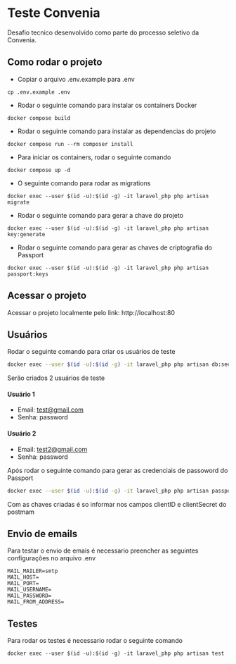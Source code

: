 # Teste Convenia

Desafio tecnico desenvolvido como parte do processo seletivo da Convenia.

## Como rodar o projeto

- Copiar o arquivo .env.example para .env
```console
cp .env.example .env
```

- Rodar o seguinte comando para instalar os containers Docker
```console
docker compose build
```

- Rodar o seguinte comando para instalar as dependencias do projeto
```console
docker compose run --rm composer install 
```

- Para iniciar os containers, rodar o seguinte comando
```console
docker compose up -d
```

- O seguinte comando para rodar as migrations
```console
docker exec --user $(id -u):$(id -g) -it laravel_php php artisan migrate
```

- Rodar o seguinte comando para gerar a chave do projeto
```console
docker exec --user $(id -u):$(id -g) -it laravel_php php artisan key:generate
```

- Rodar o seguinte comando para gerar as chaves de criptografia do Passport
```console
docker exec --user $(id -u):$(id -g) -it laravel_php php artisan passport:keys
```

## Acessar o projeto

Acessar o projeto localmente pelo link: http://localhost:80

## Usuários

Rodar o seguinte comando para criar os usuários de teste

```bash
docker exec --user $(id -u):$(id -g) -it laravel_php php artisan db:seed UserSeeder
```
Serão criados 2 usuários de teste

#### Usuário 1
- Email: test@gmail.com
- Senha: password

#### Usuário 2
- Email: test2@gmail.com
- Senha: password

Após rodar o seguinte comando para gerar as credenciais de passoword do Passport

```bash
docker exec --user $(id -u):$(id -g) -it laravel_php php artisan passport:client --password
```

Com as chaves criadas é so informar nos campos clientID e clientSecret do postmam


## Envio de emails

Para testar o envio de emais é necessario preencher as seguintes configurações no arquivo .env

```dotenv
MAIL_MAILER=smtp
MAIL_HOST=
MAIL_PORT=
MAIL_USERNAME=
MAIL_PASSWORD=
MAIL_FROM_ADDRESS=
```

## Testes

Para rodar os testes é necessario rodar o seguinte comando

```console
docker exec --user $(id -u):$(id -g) -it laravel_php php artisan test
```
